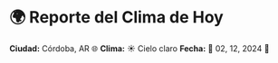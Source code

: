 # 🌍 Reporte del Clima de Hoy

**Ciudad:** Córdoba, AR 🌐
**Clima:** ☀️ Cielo claro
**Fecha:** 📅 02, 12, 2024 🚀
